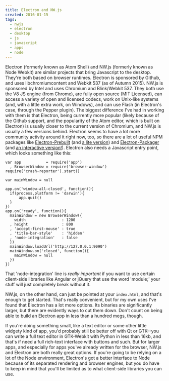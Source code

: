 ```yaml
---
title: Electron and NW.js
created: 2016-01-15
tags:
  - nwjs
  - electron
  - desktop
  - js
  - javascript
  - apps
  - node
---
```


Electron (formerly known as Atom Shell) and NW.js (formerly known as Node Webkit) are similar projects that bring Javascript to the desktop. They're both based on browser runtimes. Electron is sponsored by Github, and uses libchromiumcontent and Webkit 537 (as of Autumn 2015). NW.js is sponsored by Intel and uses Chromium and Blink/Webkit 537. They both use the V8 JS engine (from Chrome), are fully open source (MIT Licensed), can access a variety of open and licensed codecs, work on Unix-like systems (and, with a little extra work, on Windows), and can use Flash (in Electron's case, through the Pepper plugin). The biggest difference I've had in working with them is that Electron, being currently more popular (likely because of the Github support, and the popularity of the Atom editor, which is built on Electron) is usually closer to the current version of Chromium, and NW.js is usually a few versions behind. Electron seems to have a lot more community activity around it right now, too, so there are a lot of useful NPM packages like [Electron-Prebuilt](https://www.npmjs.com/package/electron-prebuilt) (and [a lite version](https://www.npmjs.com/package/electron-prebuilt-lite)) and [Electron-Packager](https://www.npmjs.com/package/electron-packager) (and [an interactive version!](https://www.npmjs.com/package/electron-packager-interactive)). Electron also needs a Javascript entry point, which looks something like this:

    var app           = require('app')
      , BrowserWindow = require('browser-window')
    require('crash-reporter').start()

    var mainWindow = null

    app.on('window-all-closed', function(){
      if(process.platform != 'darwin'){
          app.quit()
      }
    })
    app.on('ready', function(){
      mainWindow = new BrowserWindow({
        width                : 1200
      , height               : 800
      , 'accept-first-mouse' : true
      , 'title-bar-style'    : 'hidden'
      , 'node-integration'   : false
      })
      mainWindow.loadUrl('http://127.0.0.1:9090')
      mainWindow.on('closed', function(){
        mainWindow = null
      })
    })

That 'node-integration' line is _really important_ if you want to use certain client-side libraries like Angular or jQuery that use the word 'module;' your stuff will just completely break without it.

NW.js, on the other hand, can just be pointed at your `index.html`, and that's enough to get started. That's really convenient, but for my own uses I've found that Electron has a lot more options. Its binaries are significantly larger, but there are evidently ways to cut them down. Don't count on being able to build an Electron app in less than a hundred megs, though.

If you're doing something small, like a text editor or some other little widgety kind of app, you'd probably still be better off with Qt or GTK--you can write a full text editor in GTK-Webkit with Python in less than 16kb, and that's if need a full rich-text interface with buttons and such. But for larger apps, and especially for apps you've already written for the browser, NW.js and Electron are both really great options. If you're going to be relying on a lot of the Node environment, Electron's got a better interface to Node because of its separated rendering and browser engines, but you do have to keep in mind that you'll be limited as to what client-side libraries you can use.
